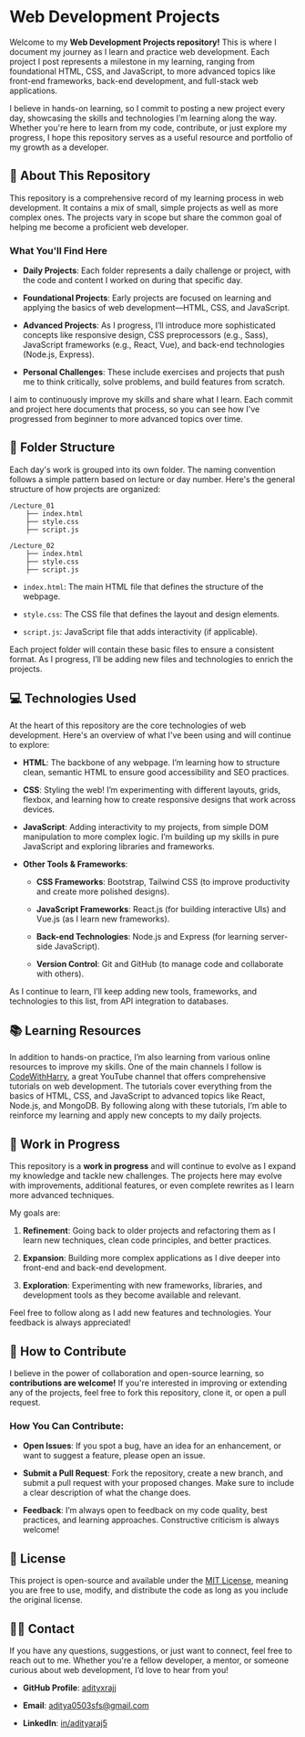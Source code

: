 # Web Development Projects
Welcome to my **Web Development Projects repository!** This is where I document my journey as I learn and practice web development. Each project I post represents a milestone in my learning, ranging from foundational HTML, CSS, and JavaScript, to more advanced topics like front-end frameworks, back-end development, and full-stack web applications.

I believe in hands-on learning, so I commit to posting a new project every day, showcasing the skills and technologies I’m learning along the way. Whether you're here to learn from my code, contribute, or just explore my progress, I hope this repository serves as a useful resource and portfolio of my growth as a developer.

## 🚀 About This Repository
This repository is a comprehensive record of my learning process in web development. It contains a mix of small, simple projects as well as more complex ones. The projects vary in scope but share the common goal of helping me become a proficient web developer.

### What You'll Find Here
- **Daily Projects**: Each folder represents a daily challenge or project, with the code and content I worked on during that specific day.

- **Foundational Projects**: Early projects are focused on learning and applying the basics of web development—HTML, CSS, and JavaScript.

- **Advanced Projects**: As I progress, I’ll introduce more sophisticated concepts like responsive design, CSS preprocessors (e.g., Sass), JavaScript frameworks (e.g., React, Vue), and back-end technologies (Node.js, Express).

- **Personal Challenges**: These include exercises and projects that push me to think critically, solve problems, and build features from scratch.

I aim to continuously improve my skills and share what I learn. Each commit and project here documents that process, so you can see how I've progressed from beginner to more advanced topics over time.

## 📂 Folder Structure
Each day's work is grouped into its own folder. The naming convention follows a simple pattern based on lecture or day number. Here's the general structure of how projects are organized:

    
    /Lecture_01
        ├── index.html
        ├── style.css
        ├── script.js

    /Lecture_02
        ├── index.html
        ├── style.css
        ├── script.js
    

- `index.html`: The main HTML file that defines the structure of the webpage.

- `style.css`: The CSS file that defines the layout and design elements.

- `script.js`: JavaScript file that adds interactivity (if applicable).

Each project folder will contain these basic files to ensure a consistent format. As I progress, I’ll be adding new files and technologies to enrich the projects.

## 💻 Technologies Used
At the heart of this repository are the core technologies of web development. Here's an overview of what I've been using and will continue to explore:

- **HTML**: The backbone of any webpage. I’m learning how to structure clean, semantic HTML to ensure good accessibility and SEO practices.

- **CSS**: Styling the web! I’m experimenting with different layouts, grids, flexbox, and learning how to create responsive designs that work across devices.

- **JavaScript**: Adding interactivity to my projects, from simple DOM manipulation to more complex logic. I’m building up my skills in pure JavaScript and exploring libraries and frameworks.

- **Other Tools & Frameworks**:

    - **CSS Frameworks**: Bootstrap, Tailwind CSS (to improve productivity and create more polished designs).

    - **JavaScript Frameworks**: React.js (for building interactive UIs) and Vue.js (as I learn new frameworks).

    - **Back-end Technologies**: Node.js and Express (for learning server-side JavaScript).

    - **Version Control**: Git and GitHub (to manage code and collaborate with others).

As I continue to learn, I’ll keep adding new tools, frameworks, and technologies to this list, from API integration to databases.

## 📚 Learning Resources

In addition to hands-on practice, I’m also learning from various online resources to improve my skills. One of the main channels I follow is [CodeWithHarry](https://youtube.com/playlist?list=PLu0W_9lII9agq5TrH9XLIKQvv0iaF2X3w&si=1qcrLeHcxhNOjP6-), a great YouTube channel that offers comprehensive tutorials on web development. The tutorials cover everything from the basics of HTML, CSS, and JavaScript to advanced topics like React, Node.js, and MongoDB. By following along with these tutorials, I’m able to reinforce my learning and apply new concepts to my daily projects.

## 🚧 Work in Progress
This repository is a **work in progress** and will continue to evolve as I expand my knowledge and tackle new challenges. The projects here may evolve with improvements, additional features, or even complete rewrites as I learn more advanced techniques.

My goals are:

1. **Refinement**: Going back to older projects and refactoring them as I learn new techniques, clean code principles, and better practices.

2. **Expansion**: Building more complex applications as I dive deeper into front-end and back-end development.

3. **Exploration**: Experimenting with new frameworks, libraries, and development tools as they become available and relevant.

Feel free to follow along as I add new features and technologies. Your feedback is always appreciated!

## 📅 How to Contribute
I believe in the power of collaboration and open-source learning, so **contributions are welcome!** If you're interested in improving or extending any of the projects, feel free to fork this repository, clone it, or open a pull request.

### How You Can Contribute:
- **Open Issues**: If you spot a bug, have an idea for an enhancement, or want to suggest a feature, please open an issue.

- **Submit a Pull Request**: Fork the repository, create a new branch, and submit a pull request with your proposed changes. Make sure to include a clear description of what the change does.

- **Feedback**: I’m always open to feedback on my code quality, best practices, and learning approaches. Constructive criticism is always welcome!

## 📝 License
This project is open-source and available under the [MIT License](LICENSE), meaning you are free to use, modify, and distribute the code as long as you include the original license.

## 🙋‍♂️ Contact
If you have any questions, suggestions, or just want to connect, feel free to reach out to me. Whether you're a fellow developer, a mentor, or someone curious about web development, I’d love to hear from you!

- **GitHub Profile**: [adityxrajj](https://github.com/adityxrajj)

- **Email**: [aditya0503sfs@gmail.com](mailto:aditya0503sfs@gmail.com)

- **LinkedIn**: [in/adityaraj5](https://www.linkedin.com/in/adityaraj5/)
